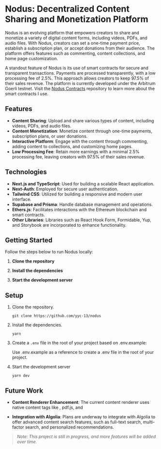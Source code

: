 # Nodus: Decentralized Content Sharing and Monetization Platform

Nodus is an evolving platform that empowers creators to share and monetize a variety of digital content forms, including videos, PDFs, and audio files. With Nodus, creators can set a one-time payment price, establish a subscription plan, or accept donations from their audience. The platform offers features such as commenting, content collections, and home page customization.

A standout feature of Nodus is its use of smart contracts for secure and transparent transactions. Payments are processed transparently, with a low processing fee of 2.5%. This approach allows creators to keep 97.5% of their sales revenue. The platform is currently developed under the Arbitrum Goerli testnet. Visit the [Nodus Contracts](https://github.com/yyc-13/nodus_contracts) repository to learn more about the smart contracts I use.

## Features

- **Content Sharing**: Upload and share various types of content, including videos, PDFs, and audio files.
- **Content Monetization**: Monetize content through one-time payments, subscription plans, or user donations.
- **Interactive Platform**: Engage with the content through commenting, adding content to collections, and customizing home pages.
- **Low Processing Fee**: Retain more earnings with a minimal 2.5% processing fee, leaving creators with 97.5% of their sales revenue.

## Technologies

- **Next.js and TypeScript**: Used for building a scalable React application.
- **Next-Auth**: Employed for secure user authentication.
- **Tailwind CSS**: Utilized for building a responsive and modern user interface.
- **Supabase and Prisma**: Handle database management and operations.
- **Ethers.js**: Facilitates interactions with the Ethereum blockchain and smart contracts.
- **Other Libraries**: Libraries such as React Hook Form, Formidable, Yup, and Storybook are incorporated to enhance functionality.

## Getting Started

Follow the steps below to run Nodus locally:

1. **Clone the repository**

2. **Install the dependencies**

3. **Start the development server**

## Setup

1. Clone the repository.

   ```
   git clone https://github.com/yyc-13/nodus
   ```

2. Install the dependencies.

   ```
   yarn
   ```

3. Create a `.env` file in the root of your project based on .env.example:

   Use .env.example as a reference to create a .env file in the root of your project.

4. Start the development server

   ```
   yarn dev
   ```

## Future Work

- **Content Renderer Enhancement**: The current content renderer uses native content tags like <img>, pdf.js, and <audio>. There's significant potential for refinement here.

- **Integration with Algolia**: Plans are underway to integrate with Algolia to offer advanced content search features, such as full-text search, multi-factor search, and personalized recommendations.

> _Note: This project is still in progress, and more features will be added over time._
